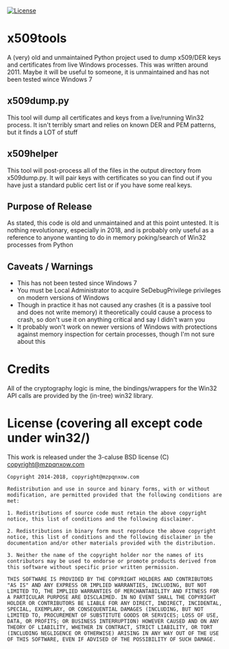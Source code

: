 [![License](https://img.shields.io/badge/License-BSD%203--Clause-blue.svg)](https://opensource.org/licenses/BSD-3-Clause)
# x509tools

A (very) old and unmaintained Python project used to dump x509/DER keys and certificates from live Windows processes. This was written around 2011. Maybe it will be useful to someone, it is unmaintained and has not been tested wince Windows 7

## x509dump.py

This tool will dump all certificates and keys from a live/running Win32 process. It isn't terribly smart and relies on known DER and PEM patterns, but it finds a LOT of stuff

## x509helper

This tool will post-process all of the files in the output directory from x509dump.py. It will pair keys with certificates so you can find out if you have just a standard public cert list or if you have some real keys.

## Purpose of Release

As stated, this code is old and unmaintained and at this point untested. It is nothing revolutionary, especially in 2018, and is probably only useful as a reference to anyone wanting to do in memory poking/search of Win32 processes from Python

## Caveats / Warnings

* This has not been tested since Windows 7
* You must be Local Administrator to acquire SeDebugPrivilege privileges on modern versions of Windows
* Though in practice it has not caused any crashes (it is a passive tool and does not write memory) it theoretically could cause a process to crash, so don't use it on anything critical and say I didn't warn you
* It probably won't work on newer versions of Windows with protections against memory inspection for certain processes, though I'm not sure about this

# Credits

All of the cryptography logic is mine, the bindings/wrappers for the Win32 API calls are provided by the (in-tree) win32 library.

# License (covering all except code under win32/)

This work is released under the 3-caluse BSD license (C) copyright@mzpqnxow.com

```
Copyright 2014-2018, copyright@mzpqnxow.com

Redistribution and use in source and binary forms, with or without modification, are permitted provided that the following conditions are met:

1. Redistributions of source code must retain the above copyright notice, this list of conditions and the following disclaimer.

2. Redistributions in binary form must reproduce the above copyright notice, this list of conditions and the following disclaimer in the documentation and/or other materials provided with the distribution.

3. Neither the name of the copyright holder nor the names of its contributors may be used to endorse or promote products derived from this software without specific prior written permission.

THIS SOFTWARE IS PROVIDED BY THE COPYRIGHT HOLDERS AND CONTRIBUTORS "AS IS" AND ANY EXPRESS OR IMPLIED WARRANTIES, INCLUDING, BUT NOT LIMITED TO, THE IMPLIED WARRANTIES OF MERCHANTABILITY AND FITNESS FOR A PARTICULAR PURPOSE ARE DISCLAIMED. IN NO EVENT SHALL THE COPYRIGHT HOLDER OR CONTRIBUTORS BE LIABLE FOR ANY DIRECT, INDIRECT, INCIDENTAL, SPECIAL, EXEMPLARY, OR CONSEQUENTIAL DAMAGES (INCLUDING, BUT NOT LIMITED TO, PROCUREMENT OF SUBSTITUTE GOODS OR SERVICES; LOSS OF USE, DATA, OR PROFITS; OR BUSINESS INTERRUPTION) HOWEVER CAUSED AND ON ANY THEORY OF LIABILITY, WHETHER IN CONTRACT, STRICT LIABILITY, OR TORT (INCLUDING NEGLIGENCE OR OTHERWISE) ARISING IN ANY WAY OUT OF THE USE OF THIS SOFTWARE, EVEN IF ADVISED OF THE POSSIBILITY OF SUCH DAMAGE.
```
